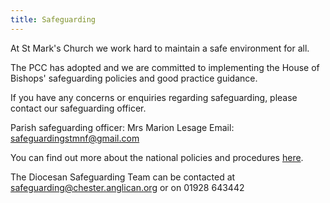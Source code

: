 ```yaml
---
title: Safeguarding
---
```

At St Mark's Church we work hard to maintain a safe environment for all.
 
The PCC has adopted and we are committed to implementing the House of Bishops' safeguarding policies and good practice guidance.

If you have any concerns or enquiries regarding safeguarding, please contact our safeguarding officer.

Parish safeguarding officer: Mrs Marion Lesage
Email: safeguardingstmnf@gmail.com 
 
You can find out more about the national policies and procedures [here](https://www.churchofengland.org/safeguarding).
 
The Diocesan Safeguarding Team can be contacted at safeguarding@chester.anglican.org or on 01928 643442

